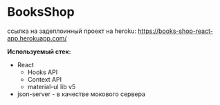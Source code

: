 # BooksShop

ссылка на задеплоинный проект на heroku:
https://books-shop-react-app.herokuapp.com/

**Используемый стек:**
* React
  * Hooks API
  * Context API
  * material-ul lib v5
* json-server - в качестве мокового сервера
